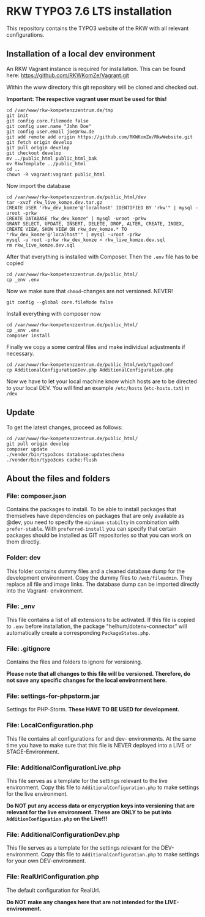 # RKW TYPO3 7.6 LTS installation

This repository contains the TYPO3 website of the RKW with all relevant configurations.

## Installation of a local dev environment

An RKW Vagrant instance is required for installation. This can be found here:
https://github.com/RKWKomZe/Vagrant.git

Within the www directory this git repository will be cloned and checked out.

**Important: The respective vagrant user must be used for this!**

```
cd /var/www/rkw-kompetenzzentrum.de/tmp
git init
git config core.filemode false
git config user.name "John Doe"
git config user.email joe@rkw.de
git add remote add origin https://github.com/RKWKomZe/RkwWebsite.git
git fetch origin develop
git pull origin develop
git checkout develop
mv ../public_html public_html_bak
mv RkwTemplate ../public_html
cd ..
chown -R vagrant:vagrant public_html
```

Now import the database
```
cd /var/www/rkw-kompetenzzentrum.de/public_html/dev
tar -xvzf rkw_live_komze.dev.tar.gz
CREATE USER 'rkw_dev_komze'@'localhost' IDENTIFIED BY 'rkw'" | mysql -uroot -prkw
CREATE DATABASE rkw_dev_komze" | mysql -uroot -prkw
GRANT SELECT, UPDATE, INSERT, DELETE, DROP, ALTER, CREATE, INDEX, CREATE VIEW, SHOW VIEW ON rkw_dev_komze.* TO 'rkw_dev_komze'@'localhost'" | mysql -uroot -prkw
mysql -u root -prkw rkw_dev_komze < rkw_live_komze.dev.sql
rm rkw_live_komze.dev.sql
```

After that everything is installed with Composer.
 Then the `.env` file  has to be copied
```
cd /var/www/rkw-kompetenzzentrum.de/public_html/
cp _env .env
```

Now we make sure that `chmod`-changes are not versioned. NEVER!
```
git config --global core.fileMode false
```

Install everything with composer now
```
cd /var/www/rkw-kompetenzzentrum.de/public_html/
cp _env .env
composer install
```

Finally we copy a some central files and make individual adjustments if necessary.
```
cd /var/www/rkw-kompetenzzentrum.de/public_html/web/typo3conf
cp AdditionalConfigurationDev.php AdditionalConfiguration.php
```

Now we have to let your local machine know which hosts are to be directed to your local DEV.
You will find an example `/etc/hosts` (`etc-hosts.txt`) in `/dev`


## Update
To get the latest changes, proceed as follows:
```
cd /var/www/rkw-kompetenzzentrum.de/public_html/
git pull origin develop
composer update
./vendor/bin/typo3cms database:updateschema
./vendor/bin/typo3cms cache:flush
```

## About the files and folders

### File: composer.json

Contains the packages to install. 
To be able to install packages that themselves have dependencies on packages that are only available as @dev, you need to specify the `minimum-stabilty` in combination with `prefer-stable`.
With `preferred-install` you can specify that certain packages should be installed as GIT repositories so that you can work on them directly. 

### Folder: dev

This folder contains dummy files and a cleaned database dump for the development environment. Copy the dummy files to `/web/fileadmin`. They replace all file and image links.
The database dump can be imported directly into the Vagrant- environment. 

### File: _env

This file contains a list of all extensions to be activated. If this file is copied to `.env` before installation, the package "helhum/dotenv-connector" will automatically create a corresponding `PackageStates.php`.

### File: .gitignore

Contains the files and folders to ignore for versioning. 

**Please note that all changes to this file will be versioned. Therefore, do not save any specific changes for the local environment here.**

### File: settings-for-phpstorm.jar

Settings for PHP-Storm. **These HAVE TO BE USED for development.**

### File: LocalConfiguration.php

This file contains all configurations for and dev- environments. At the same time you have to make sure that this file is NEVER deployed into a LIVE or STAGE-Environment. 

### File: AdditionalConfigurationLive.php

This file serves as a template for the settings relevant to the live environment. Copy this file to `AdditionalConfiguration.php` to make settings for the live environment.

**Do NOT put any access data or enycryption keys into versioning that are relevant for the live environment. These are ONLY to be put into `AdditionConfiguation.php` on the Live!!!**

### File: AdditionalConfigurationDev.php

This file serves as a template for the settings relevant for the DEV-environment. Copy this file to `AdditionalConfiguration.php` to make settings for your own DEV-environment.

### File: RealUrlConfiguration.php

The default configuration for RealUrl. 

**Do NOT make any changes here that are not intended for the LIVE-environment.**


